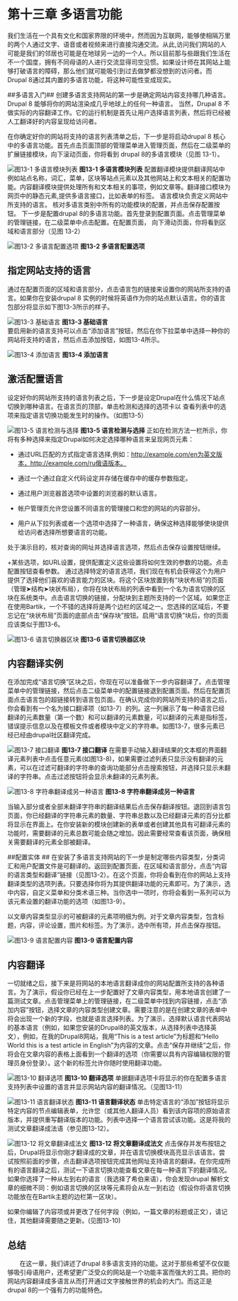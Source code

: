 # 第十三章 多语言功能 #
我们生活在一个具有文化和国家界限的环境中，然而因为互联网，能够使相隔万里的两个人通过文字、语音或者视频来进行直接沟通交流。从此,访问我们网站的人可能是我们的邻居也可能是在地球另一边的一个人。所以目前那与些跟我们生活在不一个国度，拥有不同母语的人进行交流显得司空见惯。如果设计师在其网站上能够打破语言的障碍，那么他们就可能吸引到过去做梦都没想到的访问者。而Drupal 8通过其内置的多语言功能，将这种可能性变成现实。

##多语言入门##
创建多语言支持网站的第一步是确定网站内容支持哪几种语言。Drupal 8 能够将你的网站渲染成几乎地球上的任何一种语言。 当然，Drupal 8 不做实际的内容翻译工作。它的运行机制是首先让用户选择语言列表，然后将已经被人工翻译好的内容呈现给访问者。

在你确定好你的网站将支持的语言列表清单之后，下一步是将启动drupal 8 核心中的多语言功能。首先点击页面顶部的管理菜单进入管理页面，然后在二级菜单的扩展链接模块，向下滚动页面，你将看到 drupal 8的多语言模块（见图 13-1）。

![图13-1 多语言模块列表](../images/pic-13-1.png)
**图13-1 多语言模块列表**
配置翻译模块提供翻译网站中例如站点名称，词汇，菜单，区块等站点元素以及其他网站上和文本相关的配置功能。内容翻译模块提供处理所有和文本相关的事项，例如文章等。翻译接口模块为网页中的静态元素,提供多语言接口，比如表单的标签。 语言模块负责定义网站中所支持的语言。   核对多语言类别中所有的功能模块的配置，并点击保存配置按钮。 下一步是配置drupal 8的多语言功能。首先登录到配置页面。点击管理菜单的管理链接，在二级菜单中点击配置。在配置页面， 向下滑动页面，你将看到区域和语言部分（见图 13-2）

![图13-2 多语言配置选项](../images/pic-13-2.png)
**图13-2 多语言配置选项**
## 指定网站支持的语言 ##
通过在配置页面的区域和语言部分，点击语言包的链接来设置你的网站所支持的语言。如果你在安装drupal 8 实例的时候将英语作为你的站点默认语言。你的语言包部分将显示如下图13-3所示的样子。

![图13-3 基础语言](../images/pic-13-3.png)
**图13-3 基础语言**
<br>要启用新的语言支持可以点击“添加语言”按钮，然后在你下拉菜单中选择一种你的网站将支持的语言，然后点击添加按钮，如图13-4所示。

![图13-4 添加语言](../images/pic-13-4.png)
**图13-4 添加语言**
## 激活配置语言 ##
设定好你的网站所支持的语言列表之后，下一步是设定Drupal在什么情况下站点切换到哪种语言。在语言页的顶部，单击检测和选择的选项卡以 
查看列表中的选项来指定语言切换功能发生时的操作。（如图13-5）

![图13-5 语言检测与选择](../images/pic-13-5.png)
**图13-5 语言检测与选择**
  正如在检测方法一栏所示，你将有多种选择来指定Drupal如何决定选择哪种语言来呈现网页元素：</br>


- 通过URL匹配的方式指定语言选择,例如：http://example.com/en为英文版本，http://example.com/ru俄语版本。</br>


- 通过一个通过自定义代码设定并存储在缓存中的缓存参数指定。</br>


- 通过用户浏览器首选项中设置的浏览器的默认语言。</br>

-  帐户管理页允许您设置不同语言的管理接口和您的网站的内容部分。


- 用户从下拉列表或者一个选项中选择了一种语言，确保这种选择能够使块提供给访问者选择所想要语言的功能。

处于演示目的，核对查询的网址并选择语言选项，然后点击保存设置按钮继续。

+某些选项，如URL设置，提供配置定义这些设置将如何生效的参数的功能。点击配置按钮查看参数。 通过选择特定的语言选项，我们现在有机会获得这个为用户提供了选择他们喜欢的语言能力的区块。将这个区块放置到有“块状布局”的页面（管理➤结构➤块状布局），你将在块状布局的列表中看到一个名为语言切换的区块在系统类中。点击语言切换的链接，分配块到主题所支持的一个区域。如果您正在使用Bartik，一个不错的选择将是两个边栏的区域之一。您选择的区域后，不要忘记在“块状布局”页面的底部点击“保存块”按钮。启用“语言切换”块后，你的页面应该类似于图13-6。

![图13-6 语言切换器区块](../images/pic-13-6.png)
**图13-6 语言切换器区块**
## 内容翻译实例 ##
在添加完成“语言切换”区块之后，你现在可以准备做下一步内容翻译了。点击管理菜单中的管理链接，然后点击二级菜单中的配置链接退到配置页面。然后在配置页面点击语言包的超链接转到语言包页面。在确认完成你的网站所支持的语言之后，你会看到有一个名为接口翻译项（如13-7）的列。这一列展示了每一种语言已经翻译的元素数量（第一个数）和可以翻译的元素数量，可以翻译的元素是指标签，错误提示信息以及在模板文件或者模块中定义的字符串。如图13-7，很多元素已经已经由drupal社区翻译完成。

![图13-7 接口翻译](../images/pic-13-7.png)
**图13-7 接口翻译**
   在需要手动输入翻译结果的文本框的界面翻译元素列表中点击任意元素(如图13-8)，如果需要过滤列表只显示没有翻译的元素，可以在过滤可翻译的字符串的查询功能部分点击搜索按钮，并选择只显示未翻译的字符串。点击过滤按钮将会显示未翻译的元素列表。

![图13-8 字符串翻译成另一种语言](../images/pic-13-8.png)
**图13-8 字符串翻译成另一种语言**

当输入部分或者全部未翻译字符串的翻译结果后点击保存翻译按钮。退回到语言包页面，你已经翻译的字符串元素的数量、字符串总数以及已经翻译元素的百分比都将显示在界面上。在你安装新的模块创建新的表单或者创建其他具有可翻译元素的功能时，需要翻译的元素总数可能会随之增加。因此需要经常查看该页面，确保相关需要翻译的元素全部被翻译。

##配置实体  ##
在安装了多语言支持网站的下一步是制定哪些内容类型，分类词汇和用户配置文件是可翻译的。返回到配置页面，在区域和语言部分，点击“内容的语言类型和翻译”链接（见图13-2）。在这个页面，你将会看到在你的网站上支持翻译类型的选项列表。只要选择你将为其提供翻译功能的元素即可。为了演示，选中内容，自定义菜单和分类术语三种。当你选中一项时，你将会看到一系列可以为该元素设置的翻译功能的选项（如图13-9）。

以文章内容类型显示的可被翻译的元素项明细为例。对于文章内容类型，包含标题，内容，评论设置，图片和标签。为了演示，选中所有项，并点击保存按钮。

![图13-9 语言配置内容](../images/pic-13-9.png)
**图13-9 语言配置内容**
## 内容翻译 ##
一切就绪之后，接下来是将网站的本地语言翻译成你的网站配置所支持的各种语言。为了演示，假设你已经在上一步配置好了文章内容类型，用本地语言创建了一篇测试文章。点击管理菜单上的管理链接，在二级菜单中找到内容链接，点击“添加内容”按钮，选择文章的内容类型创建文章。需要注意的是在创建文章的表单中将会出现一个新的字段，也就是语言选择列表。为了演示，选择默认语言代表网站的基本语言（例如，如果您安装的Drupal8的英文版本，从选择列表中选择英文），例如，在我的Drupal8网站，我用“This is a test article”为标题和“Hello World this is a test article in English”为内容的文章。点击“保存并继续”之后，你将会在文章内容的表格上面看到一个翻译的选项（你需要以具有内容编辑权限的管理员身份登录）。这个新的标签允许你随时使用翻译功能。

![图13-10 翻译选项](../images/pic-13-10.png)
**图13-10 翻译选项**
单据翻译选项卡将显示的你在配置多语言支持列表中设置的语言并显示网站内容的翻译情况。（见图13-11）

![图13-11 语言翻译状态](../images/pic-13-11.png)
**图13-11 语言翻译状态**
单击特定语言的“添加”按钮将显示特定内容的节点编辑表单，允许您（或其他人翻译人员）看到该内容项的原始语言版本，并提供重写翻译版本的功能。列表中选择一个语言尝试该功能。这是将我的测试文章翻译成法语（参见图13-12）。 

![图13-12 将文章翻译成法文](../images/pic-13-12.png)
**图13-12 将文章翻译成法文**
点击保存并发布按钮之后，Drupal将显示你刚才翻译成的文章，并在语言切换模块高亮显示该语言。尝试按照前面的步骤，点击翻译选项按钮完成其他网址支持语言的翻译。在你完成所有的语言翻译之后，测试一下语言切换功能查看文章在每一种语言下的翻译情况。如果你选择了一种从左到右的语言（我选择了希伯来语），你会发现drupal 解析文章的细微不同：例如语言切换的区块等元素将会从左一到右边（假设你将语言切换功能放在在Bartik主题的边栏第一区块）。

如果你编辑了内容项或并更改了任何字段（例如，一篇文章的标题或正文），请记住，其他翻译需要随之更新。(见图13-10)

## 总结 ##
&#160; &#160; &#160; &#160;在这一章，我们讲述了drupal 8多语言支持的功能。这对于那些希望不仅仅能够吸引母语用户，还希望更广泛受众的网站是一个功能丰富而强大的工具。把你的网站内容翻译成多语言从而打开通过文字接触世界的机会的大门。而这正是drupal 8的一个强有力的功能特色。
